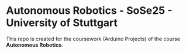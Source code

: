 # Autonomous Robotics - SoSe25 - University of Stuttgart

This repo is created for the coursework (Arduino Projects) of the course **Autonomous Robotics**.